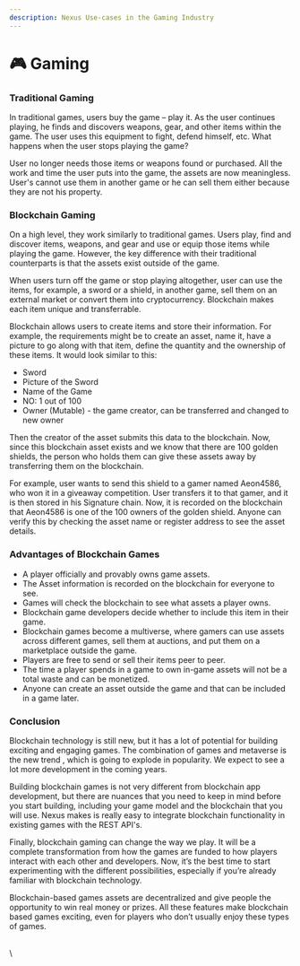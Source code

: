 ```yaml
---
description: Nexus Use-cases in the Gaming Industry
---
```


# 🎮 Gaming

### Traditional Gaming <a href="#why-does-gaming-need-blockchain" id="why-does-gaming-need-blockchain"></a>

In traditional games, users buy the game – play it. As the user continues playing, he finds and discovers weapons, gear, and other items within the game. The user uses this equipment to fight, defend himself, etc. What happens when the user stops playing the game?

User no longer needs those items or weapons found or purchased. All the work and time the user puts into the game, the assets are now meaningless. User's cannot use them in another game or  he can sell them either because they are not his property.

### Blockchain Gaming

On a high level, they work similarly to traditional games. Users play, find and discover items, weapons, and gear and use or equip those items while playing the game. However, the key difference with their traditional counterparts is that the assets exist outside of the game.

When users turn off the game or stop playing altogether, user can use the items, for example, a sword or a shield, in another game, sell them on an external market or convert them into cryptocurrency. Blockchain makes each item unique and transferrable.

Blockchain allows users to create items and store their information. For example, the requirements might be to create an asset, name it, have a picture to go along with that item, define the quantity and the ownership of these items. It would look similar to this:

* Sword
* Picture of the Sword
* Name of the Game
* NO: 1 out of 100
* Owner (Mutable) - the game creator, can be transferred and changed to new owner

Then the creator of the asset submits this data to the blockchain.  Now, since this blockchain asset exists and we know that there are 100 golden shields, the person who holds them can give these assets away by transferring them on the blockchain.

For example, user wants to send this shield to a gamer named Aeon4586, who won it in a giveaway competition. User transfers it to that gamer, and it is then stored in his Signature chain. Now, it is recorded on the blockchain that Aeon4586 is one of the 100 owners of the golden shield. Anyone can verify this by checking the asset name or register address to see the asset details.

### Advantages of Blockchain Games

* A player officially and provably owns game assets.
* The Asset information is recorded on the blockchain for everyone to see.
* Games will check the blockchain to see what assets a player owns.
* Blockchain game developers decide whether to include this item in their game.
* Blockchain games become a multiverse, where gamers can use assets across different games, sell them at auctions, and put them on a marketplace outside the game.
* Players are free to send or sell their items peer to peer.
* The time a player spends in a game to own in-game assets will not be a total waste and can be monetized.
* Anyone can create an asset outside the game and that can be included in a game later.

### Conclusion

Blockchain technology is still new, but it has a lot of potential for building exciting and engaging games. The combination of games and metaverse is the new trend , which is going to explode in popularity. We expect to see a lot more development in the coming years.

Building blockchain games is not very different from blockchain app development, but there are nuances that you need to keep in mind before you start building, including your game model and the blockchain that you will use. Nexus makes is really easy to integrate blockchain functionality in existing games with the REST API's.

Finally, blockchain gaming can change the way we play. It will be a complete transformation from how the games are funded to how players interact with each other and developers. Now, it’s the best time to start experimenting with the different possibilities, especially if you’re already familiar with blockchain technology.

Blockchain-based games assets are decentralized and give people the opportunity to win real money or prizes. All these features make blockchain based games exciting, even for players who don’t usually enjoy these types of games.

\
\
